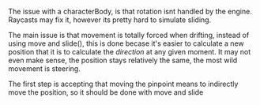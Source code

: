 The issue with a characterBody, is that rotation isnt handled by the engine. Raycasts may fix it, however its pretty hard to simulate sliding.

The main issue is that movement is totally forced when drifting, instead of using move and slide(), this is done becase it's easier to calculate a new position that it is to calculate the _direction_ at any given moment. It may not even make sense, the position stays relatively the same, the most wild movement is steering.

The first step is accepting that moving the pinpoint means to indirectly move the position, so it should be done with move and slide